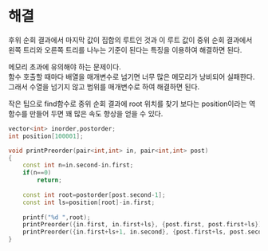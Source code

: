 # 해결 
후위 순회 결과에서 마지막 값이 집합의 루트인 것과 
이 루트 값이 중위 순회 결과에서 왼쪽 트리와 오른쪽 트리를 나누는 기준이 된다는 특징을 이용하여 해결하면 된다.  

메모리 초과에 유의해야 하는 문제이다.  
함수 호출할 때마다 배열을 매개변수로 넘기면 너무 많은 메모리가 낭비되어 실패한다.  
그래서 수열을 넘기지 않고 범위를 매개변수로 하여 해결하면 된다.  

작은 팁으로 find함수로 중위 순회 결과에 root 위치를 찾기 보다는 position이라는 역함수를 만들어 두면 꽤 많은 속도 향상을 얻을 수 있다.  
```c++
vector<int> inorder,postorder;
int position[100001];

void printPreorder(pair<int,int> in, pair<int,int> post)
{
    const int n=in.second-in.first;
    if(n==0)
        return;
    
    const int root=postorder[post.second-1];
    const int ls=position[root]-in.first;
    
    printf("%d ",root);
    printPreorder({in.first, in.first+ls}, {post.first, post.first+ls});
    printPreorder({in.first+ls+1, in.second}, {post.first+ls, post.second-1});
}
```

